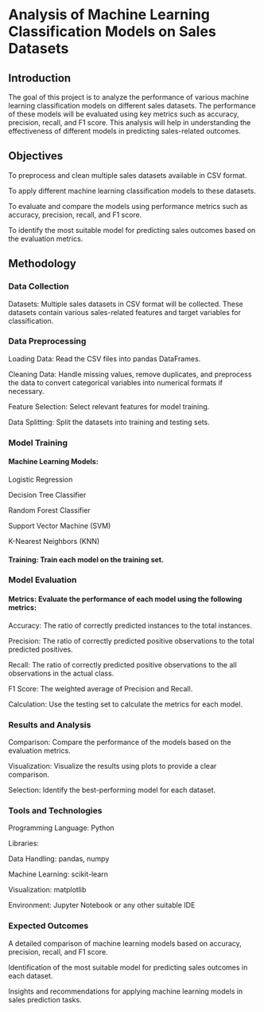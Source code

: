 # Analysis of Machine Learning Classification Models on Sales Datasets
## Introduction
The goal of this project is to analyze the performance of various machine learning classification models on different sales datasets. The performance of these models will be evaluated using key metrics such as accuracy, precision, recall, and F1 score. This analysis will help in understanding the effectiveness of different models in predicting sales-related outcomes.

## Objectives
To preprocess and clean multiple sales datasets available in CSV format.

To apply different machine learning classification models to these datasets.

To evaluate and compare the models using performance metrics such as accuracy, precision, recall, and F1 score.

To identify the most suitable model for predicting sales outcomes based on the evaluation metrics.
## Methodology
### Data Collection
Datasets: Multiple sales datasets in CSV format will be collected. These datasets contain various sales-related features and target variables for classification.
### Data Preprocessing
Loading Data: Read the CSV files into pandas DataFrames.

Cleaning Data: Handle missing values, remove duplicates, and preprocess the data to convert categorical variables into numerical formats if necessary.

Feature Selection: Select relevant features for model training.

Data Splitting: Split the datasets into training and testing sets.
### Model Training
#### Machine Learning Models:

Logistic Regression

Decision Tree Classifier

Random Forest Classifier

Support Vector Machine (SVM)

K-Nearest Neighbors (KNN)

#### Training: Train each model on the training set.

### Model Evaluation
#### Metrics: Evaluate the performance of each model using the following metrics:

Accuracy: The ratio of correctly predicted instances to the total instances.

Precision: The ratio of correctly predicted positive observations to the total predicted positives.

Recall: The ratio of correctly predicted positive observations to the all observations in the actual class.

F1 Score: The weighted average of Precision and Recall.

Calculation: Use the testing set to calculate the metrics for each model.

### Results and Analysis
Comparison: Compare the performance of the models based on the evaluation metrics.

Visualization: Visualize the results using plots to provide a clear comparison.

Selection: Identify the best-performing model for each dataset.
### Tools and Technologies
Programming Language: Python

Libraries:

Data Handling: pandas, numpy

Machine Learning: scikit-learn

Visualization: matplotlib

Environment: Jupyter Notebook or any other suitable IDE
### Expected Outcomes
A detailed comparison of machine learning models based on accuracy, precision, recall, and F1 score.

Identification of the most suitable model for predicting sales outcomes in each dataset.

Insights and recommendations for applying machine learning models in sales prediction tasks.

